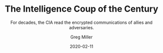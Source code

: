 ---
date: "2020-02-11"
title: "The Intelligence Coup of the Century"
subtitle: "For decades, the CIA read the encrypted communications of allies and adversaries."
link: "https://www.washingtonpost.com/graphics/2020/world/national-security/cia-crypto-encryption-machines-espionage/"
author: "Greg Miller"
publication: "The Washington Post"
category: "Foreign Affairs"
subcategory: ""
readingtime: "30"
---